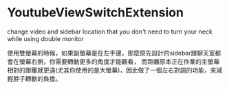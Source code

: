 # YoutubeViewSwitchExtension
change video and sidebar location that you don't need to turn your neck while using double monitor

使用雙螢幕的時候，如果副螢幕是在左手邊，那麼原先設計的sidebar跟聊天室都會在螢幕右側，你需要轉動更多的角度才能觀看，
而距離原本正在作業的主螢幕相對的距離就更遠(尤其你使用的是大螢幕)，因此做了一個左右對調的功能，來減輕脖子轉動的負擔。
